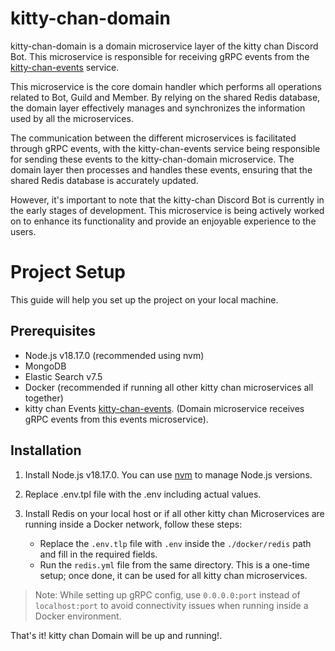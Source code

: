 # kitty-chan-domain

kitty-chan-domain is a domain microservice layer of the kitty chan Discord Bot. This microservice is responsible for receiving gRPC events from the [kitty-chan-events](https://github.com/live-apps-in/kitty-chan-events) service. 

This microservice is the core domain handler which performs all operations related to Bot, Guild and Member. By relying on the shared Redis database, the domain layer effectively manages and synchronizes the information used by all the microservices. 

The communication between the different microservices is facilitated through gRPC events, with the kitty-chan-events service being responsible for sending these events to the kitty-chan-domain microservice. The domain layer then processes and handles these events, ensuring that the shared Redis database is accurately updated.

However, it's important to note that the kitty-chan Discord Bot is currently in the early stages of development. This microservice is being actively worked on to enhance its functionality and provide an enjoyable experience to the users.

# Project Setup

This guide will help you set up the project on your local machine.

## Prerequisites

- Node.js v18.17.0 (recommended using nvm)
- MongoDB
- Elastic Search v7.5
- Docker (recommended if running all other kitty chan microservices all together)
- kitty chan Events [kitty-chan-events](https://github.com/live-apps-in/kitty-chan-events). (Domain microservice receives gRPC events from this events microservice).

## Installation

1. Install Node.js v18.17.0. You can use [nvm](https://github.com/nvm-sh/nvm) to manage Node.js versions.

2. Replace .env.tpl file with the .env including actual values.

2. Install Redis on your local host or if all other kitty chan Microservices are running inside a Docker network, follow these steps:

   - Replace the `.env.tlp` file with `.env` inside the `./docker/redis` path and fill in the required fields.
   - Run the `redis.yml` file from the same directory. This is a one-time setup; once done, it can be used for all kitty chan microservices.

> Note: While setting up gRPC config, use `0.0.0.0:port` instead of `localhost:port` to avoid connectivity issues when running inside a Docker environment.

That's it! kitty chan Domain will be up and running!.
